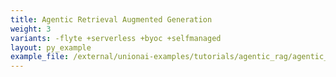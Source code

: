 ```yaml
---
title: Agentic Retrieval Augmented Generation
weight: 3
variants: -flyte +serverless +byoc +selfmanaged
layout: py_example
example_file: /external/unionai-examples/tutorials/agentic_rag/agentic_rag.py
---
```

